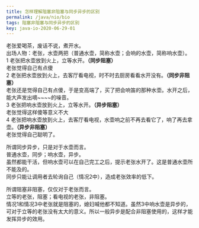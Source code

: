 ```yaml
---
title: 怎样理解阻塞非阻塞与同步异步的区别
permalink: /java/nio/bio
tags: 阻塞非阻塞与同步异步的区别
key: java-io-2020-06-29-01
---
```

老张爱喝茶，废话不说，煮开水。   
出场人物：老张，水壶两把（普通水壶，简称水壶；会响的水壶，简称响水壶）。    
1 老张把水壶放到火上，立等水开。__（同步阻塞）__   
老张觉得自己有点傻   
2 老张把水壶放到火上，去客厅看电视，时不时去厨房看看水开没有。__（同步非阻塞）__     
老张还是觉得自己有点傻，于是变高端了，买了把会响笛的那种水壶。水开之后，能大声发出嘀~~~~的噪音。    
3 老张把响水壶放到火上，立等水开。__（异步阻塞）__    
老张觉得这样傻等意义不大    
4 老张把响水壶放到火上，去客厅看电视，水壶响之前不再去看它了，响了再去拿壶。__（异步非阻塞）__    
老张觉得自己聪明了。    


所谓同步异步，只是对于水壶而言。    
普通水壶，同步；响水壶，异步。   
虽然都能干活，但响水壶可以在自己完工之后，提示老张水开了。这是普通水壶所不能及的。   
同步只能让调用者去轮询自己（情况2中），造成老张效率的低下。    

所谓阻塞非阻塞，仅仅对于老张而言。   
立等的老张，阻塞；看电视的老张，非阻塞。    
情况1和情况3中老张就是阻塞的，媳妇喊他都不知道。虽然3中响水壶是异步的，可对于立等的老张没有太大的意义。所以一般异步是配合非阻塞使用的，这样才能发挥异步的效用。
